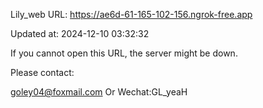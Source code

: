 Lily_web URL: https://ae6d-61-165-102-156.ngrok-free.app

Updated at: 2024-12-10 03:32:32

If you cannot open this URL, the server might be down.

Please contact: 

goley04@foxmail.com Or Wechat:GL_yeaH